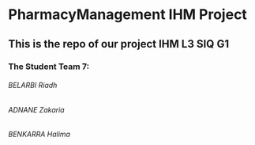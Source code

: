 # PharmacyManagement IHM Project

## This is the repo of our project IHM L3 SIQ G1

### The Student Team 7:
###### BELARBI Riadh
###### ADNANE Zakaria
###### BENKARRA Halima
